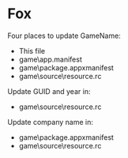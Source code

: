 # Fox

Four places to update GameName:

* This file
* game\app.manifest
* game\package.appxmanifest
* game\source\resource.rc

Update GUID and year in:

* game\source\resource.rc

Update company name in:

* game\package.appxmanifest
* game\source\resource.rc
